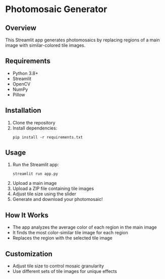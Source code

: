 # Photomosaic Generator

## Overview
This Streamlit app generates photomosaics by replacing regions of a main image with similar-colored tile images.

## Requirements
- Python 3.8+
- Streamlit
- OpenCV
- NumPy
- Pillow

## Installation
1. Clone the repository
2. Install dependencies:
   ```
   pip install -r requirements.txt
   ```

## Usage
1. Run the Streamlit app:
   ```
   streamlit run app.py
   ```
2. Upload a main image
3. Upload a ZIP file containing tile images
4. Adjust tile size using the slider
5. Generate and download your photomosaic!

## How It Works
- The app analyzes the average color of each region in the main image
- It finds the most color-similar tile image for each region
- Replaces the region with the selected tile image

## Customization
- Adjust tile size to control mosaic granularity
- Use different sets of tile images for unique effects
